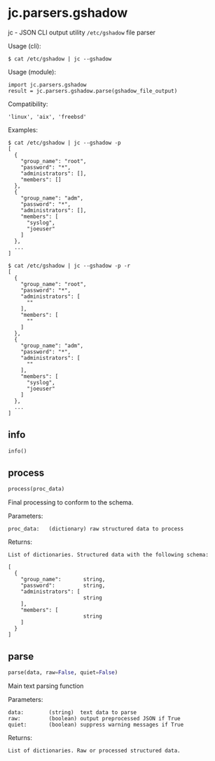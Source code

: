 
# jc.parsers.gshadow
jc - JSON CLI output utility `/etc/gshadow` file parser

Usage (cli):

    $ cat /etc/gshadow | jc --gshadow

Usage (module):

    import jc.parsers.gshadow
    result = jc.parsers.gshadow.parse(gshadow_file_output)

Compatibility:

    'linux', 'aix', 'freebsd'

Examples:

    $ cat /etc/gshadow | jc --gshadow -p
    [
      {
        "group_name": "root",
        "password": "*",
        "administrators": [],
        "members": []
      },
      {
        "group_name": "adm",
        "password": "*",
        "administrators": [],
        "members": [
          "syslog",
          "joeuser"
        ]
      },
      ...
    ]

    $ cat /etc/gshadow | jc --gshadow -p -r
    [
      {
        "group_name": "root",
        "password": "*",
        "administrators": [
          ""
        ],
        "members": [
          ""
        ]
      },
      {
        "group_name": "adm",
        "password": "*",
        "administrators": [
          ""
        ],
        "members": [
          "syslog",
          "joeuser"
        ]
      },
      ...
    ]


## info
```python
info()
```


## process
```python
process(proc_data)
```

Final processing to conform to the schema.

Parameters:

    proc_data:   (dictionary) raw structured data to process

Returns:

    List of dictionaries. Structured data with the following schema:

    [
      {
        "group_name":       string,
        "password":         string,
        "administrators": [
                            string
        ],
        "members": [
                            string
        ]
      }
    ]


## parse
```python
parse(data, raw=False, quiet=False)
```

Main text parsing function

Parameters:

    data:        (string)  text data to parse
    raw:         (boolean) output preprocessed JSON if True
    quiet:       (boolean) suppress warning messages if True

Returns:

    List of dictionaries. Raw or processed structured data.

